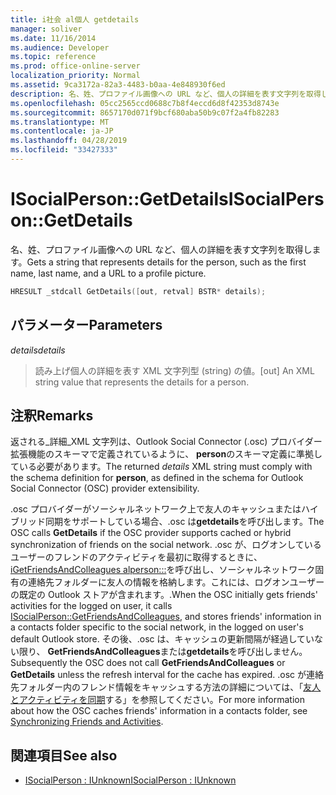 ```yaml
---
title: i社会 al個人 getdetails
manager: soliver
ms.date: 11/16/2014
ms.audience: Developer
ms.topic: reference
ms.prod: office-online-server
localization_priority: Normal
ms.assetid: 9ca3172a-82a3-4483-b0aa-4e848930f6ed
description: 名、姓、プロファイル画像への URL など、個人の詳細を表す文字列を取得します。
ms.openlocfilehash: 05cc2565ccd0688c7b8f4eccd6d8f42353d8743e
ms.sourcegitcommit: 8657170d071f9bcf680aba50b9c07f2a4fb82283
ms.translationtype: MT
ms.contentlocale: ja-JP
ms.lasthandoff: 04/28/2019
ms.locfileid: "33427333"
---
```

# <a name="isocialpersongetdetails"></a><span data-ttu-id="20971-103">ISocialPerson::GetDetails</span><span class="sxs-lookup"><span data-stu-id="20971-103">ISocialPerson::GetDetails</span></span>

<span data-ttu-id="20971-104">名、姓、プロファイル画像への URL など、個人の詳細を表す文字列を取得します。</span><span class="sxs-lookup"><span data-stu-id="20971-104">Gets a string that represents details for the person, such as the first name, last name, and a URL to a profile picture.</span></span> 
  
```cpp
HRESULT _stdcall GetDetails([out, retval] BSTR* details);
```

## <a name="parameters"></a><span data-ttu-id="20971-105">パラメーター</span><span class="sxs-lookup"><span data-stu-id="20971-105">Parameters</span></span>

<span data-ttu-id="20971-106">_details_</span><span class="sxs-lookup"><span data-stu-id="20971-106">_details_</span></span>
  
> <span data-ttu-id="20971-107">読み上げ個人の詳細を表す XML 文字列型 (string) の値。</span><span class="sxs-lookup"><span data-stu-id="20971-107">[out] An XML string value that represents the details for a person.</span></span>
    
## <a name="remarks"></a><span data-ttu-id="20971-108">注釈</span><span class="sxs-lookup"><span data-stu-id="20971-108">Remarks</span></span>

<span data-ttu-id="20971-109">返される_詳細_XML 文字列は、Outlook Social Connector (.osc) プロバイダー拡張機能のスキーマで定義されているように、 **person**のスキーマ定義に準拠している必要があります。</span><span class="sxs-lookup"><span data-stu-id="20971-109">The returned  _details_ XML string must comply with the schema definition for **person**, as defined in the schema for Outlook Social Connector (OSC) provider extensibility.</span></span>
  
<span data-ttu-id="20971-110">.osc プロバイダーがソーシャルネットワーク上で友人のキャッシュまたはハイブリッド同期をサポートしている場合、.osc は**getdetails**を呼び出します。</span><span class="sxs-lookup"><span data-stu-id="20971-110">The OSC calls **GetDetails** if the OSC provider supports cached or hybrid synchronization of friends on the social network.</span></span> <span data-ttu-id="20971-111">.osc が、ログオンしているユーザーのフレンドのアクティビティを最初に取得するときに、 [iGetFriendsAndColleagues alperson:::](isocialperson-getfriendsandcolleagues.md)を呼び出し、ソーシャルネットワーク固有の連絡先フォルダーに友人の情報を格納します。これには、ログオンユーザーの既定の Outlook ストアが含まれます。.</span><span class="sxs-lookup"><span data-stu-id="20971-111">When the OSC initially gets friends' activities for the logged on user, it calls [ISocialPerson::GetFriendsAndColleagues](isocialperson-getfriendsandcolleagues.md), and stores friends' information in a contacts folder specific to the social network, in the logged on user's default Outlook store.</span></span> <span data-ttu-id="20971-112">その後、.osc は、キャッシュの更新間隔が経過していない限り、 **GetFriendsAndColleagues**または**getdetails**を呼び出しません。</span><span class="sxs-lookup"><span data-stu-id="20971-112">Subsequently the OSC does not call **GetFriendsAndColleagues** or **GetDetails** unless the refresh interval for the cache has expired.</span></span> <span data-ttu-id="20971-113">.osc が連絡先フォルダー内のフレンド情報をキャッシュする方法の詳細については、「[友人とアクティビティを同期](synchronizing-friends-and-activities.md)する」を参照してください。</span><span class="sxs-lookup"><span data-stu-id="20971-113">For more information about how the OSC caches friends' information in a contacts folder, see [Synchronizing Friends and Activities](synchronizing-friends-and-activities.md).</span></span>
  
## <a name="see-also"></a><span data-ttu-id="20971-114">関連項目</span><span class="sxs-lookup"><span data-stu-id="20971-114">See also</span></span>

- [<span data-ttu-id="20971-115">ISocialPerson : IUnknown</span><span class="sxs-lookup"><span data-stu-id="20971-115">ISocialPerson : IUnknown</span></span>](isocialpersoniunknown.md)

